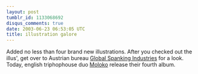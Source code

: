 ```yaml
---
layout: post
tumblr_id: 1133068692
disqus_comments: true
date: 2003-06-23 06:53:05 UTC
title: illustration galore
---
```


Added no less than four brand new illustrations. After you checked out the illus', get over to Austrian bureau <a href="http://global-spanking.com/" target="_blank">Global Spanking Industries</a> for a look. Today, english triphophouse duo <a href="http://www.moloko.co.uk/" target="_blank">Moloko</a> release their fourth album.
